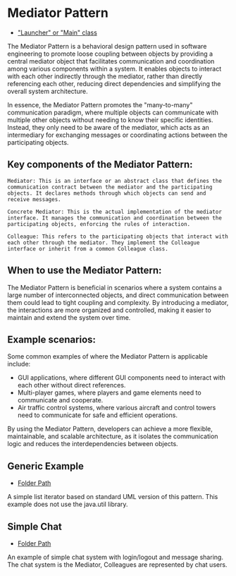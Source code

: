 # Mediator Pattern
- ["Launcher" or "Main" class](./src/main/java/it/gb/MediatorPattern.java)

The Mediator Pattern is a behavioral design pattern used in software engineering to promote loose coupling between objects by providing a central mediator object that facilitates communication and coordination among various components within a system. It enables objects to interact with each other indirectly through the mediator, rather than directly referencing each other, reducing direct dependencies and simplifying the overall system architecture.

In essence, the Mediator Pattern promotes the "many-to-many" communication paradigm, where multiple objects can communicate with multiple other objects without needing to know their specific identities. Instead, they only need to be aware of the mediator, which acts as an intermediary for exchanging messages or coordinating actions between the participating objects.

## Key components of the Mediator Pattern:

    Mediator: This is an interface or an abstract class that defines the communication contract between the mediator and the participating objects. It declares methods through which objects can send and receive messages.

    Concrete Mediator: This is the actual implementation of the mediator interface. It manages the communication and coordination between the participating objects, enforcing the rules of interaction.

    Colleague: This refers to the participating objects that interact with each other through the mediator. They implement the Colleague interface or inherit from a common Colleague class.

## When to use the Mediator Pattern:

The Mediator Pattern is beneficial in scenarios where a system contains a large number of interconnected objects, and direct communication between them could lead to tight coupling and complexity. By introducing a mediator, the interactions are more organized and controlled, making it easier to maintain and extend the system over time.

## Example scenarios:

Some common examples of where the Mediator Pattern is applicable include:

- GUI applications, where different GUI components need to interact with each other without direct references.
- Multi-player games, where players and game elements need to communicate and cooperate.
- Air traffic control systems, where various aircraft and control towers need to communicate for safe and efficient operations.

By using the Mediator Pattern, developers can achieve a more flexible, maintainable, and scalable architecture, as it isolates the communication logic and reduces the interdependencies between objects.


## Generic Example
- [Folder Path](./src/main/java/it/gb/generic)

A simple list iterator based on standard UML version of this pattern. This example does not use the java.util library.

## Simple Chat
- [Folder Path](./src/main/java/it/gb/simpleChat)

An example of simple chat system with login/logout and message sharing. The chat system is the Mediator, Colleagues are represented by chat users.
